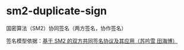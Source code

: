 # sm2-duplicate-sign
国密算法（SM2）协同签名（两方签名，协作签名）

签名模型依据：[基于 SM2 的双方共同签名协议及其应用（苏吟雪 田海博）](http://cjc.ict.ac.cn/online/onlinepaper/009_syx-2020415163110.pdf)
